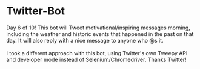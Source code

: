 # Twitter-Bot
Day 6 of 10! This bot will Tweet motivational/inspiring messages morning, including the weather and historic events that happened in the past on that day. It will also reply with a nice message to anyone who @s it.
\
\
I took a different approach with this bot, using Twitter's own Tweepy API and developer mode instead of Selenium/Chromedriver. Thanks Twitter!
